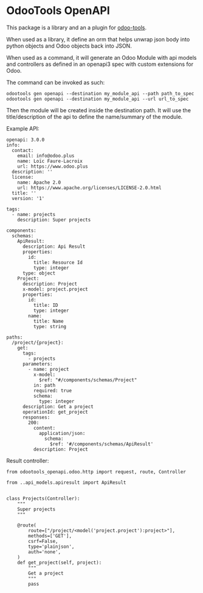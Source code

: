 OdooTools OpenAPI
=================

This package is a library and an a plugin for [odoo-tools](https://github.com/llacroix/odoo-tools).

When used as a library, it define an orm that helps unwrap json body into python objects and Odoo
objects back into JSON.

When used as a command, it will generate an Odoo Module with api models and controllers as defined
in an openapi3 spec with custom extensions for Odoo.

The command can be invoked as such:

    odootools gen openapi --destination my_module_api --path path_to_spec
    odootools gen openapi --destination my_module_api --url url_to_spec

Then the module will be created inside the destination path. It will use
the title/description of the api to define the name/summary of the module.


Example API:

    openapi: 3.0.0
    info:
      contact:
        email: info@odoo.plus
        name: Loïc Faure-Lacroix
        url: https://www.odoo.plus
      description: ''
      license:
        name: Apache 2.0
        url: https://www.apache.org/licenses/LICENSE-2.0.html
      title: ''
      version: '1'

    tags:
      - name: projects
        description: Super projects

    components:
      schemas:
        ApiResult:
          description: Api Result
          properties:
            id:
              title: Resource Id
              type: integer
          type: object
        Project:
          description: Project
          x-model: project.project
          properties:
            id:
              title: ID
              type: integer
            name:
              title: Name
              type: string

    paths:
      /project/{project}:
        get:
          tags:
            - projects
          parameters:
            - name: project
              x-model:
                $ref: "#/components/schemas/Project"
              in: path
              required: true
              schema:
                type: integer
          description: Get a project
          operationId: get_project
          responses:
            200:
              content:
                application/json:
                  schema:
                    $ref: '#/components/schemas/ApiResult'
              description: Project


Result controller:

    from odootools_openapi.odoo.http import request, route, Controller

    from ..api_models.apiresult import ApiResult


    class Projects(Controller):
        """
        Super projects
        """

        @route(
            route=["/project/<model('project.project'):project>"],
            methods=['GET'],
            csrf=False,
            type='plainjson',
            auth='none',
        )
        def get_project(self, project):
            """
            Get a project
            """
            pass
        
